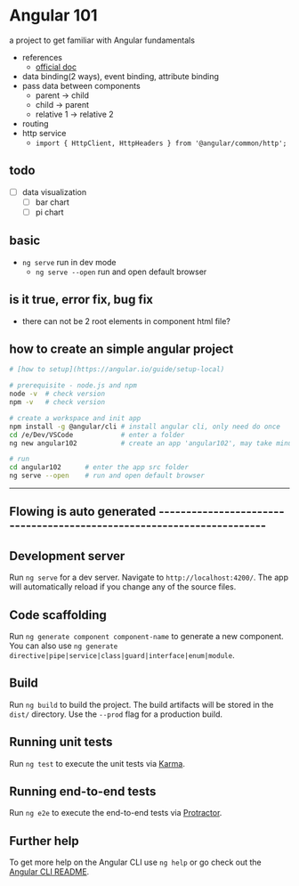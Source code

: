 # Angular 101

a project to get familiar with Angular fundamentals

- references
  - [official doc](https://angular.io/tutorial)
- data binding(2 ways), event binding, attribute binding
- pass data between components
  - parent     -> child
  - child      -> parent
  - relative 1 -> relative 2
- routing
- http service
  - `import { HttpClient, HttpHeaders } from '@angular/common/http';`

## todo

- [ ] data visualization  
  - [ ] bar chart  
  - [ ] pi chart

## basic

- `ng serve` run in dev mode
  - `ng serve --open` run and open default browser

## is it true, error fix, bug fix

- there can not be 2 root elements in component html file?

## how to create an simple angular project

```sh
# [how to setup](https://angular.io/guide/setup-local)

# prerequisite - node.js and npm
node -v  # check version
npm -v   # check version

# create a workspace and init app
npm install -g @angular/cli # install angular cli, only need do once
cd /e/Dev/VSCode            # enter a folder
ng new angular102           # create an app 'angular102', may take minutes, press enter to use defaults when prompt

# run
cd angular102      # enter the app src folder
ng serve --open    # run and open default browser

```

---

## Flowing is auto generated ----------------------------------------------------------------------

## Development server

Run `ng serve` for a dev server. Navigate to `http://localhost:4200/`. The app will automatically reload if you change any of the source files.

## Code scaffolding

Run `ng generate component component-name` to generate a new component. You can also use `ng generate directive|pipe|service|class|guard|interface|enum|module`.

## Build

Run `ng build` to build the project. The build artifacts will be stored in the `dist/` directory. Use the `--prod` flag for a production build.

## Running unit tests

Run `ng test` to execute the unit tests via [Karma](https://karma-runner.github.io).

## Running end-to-end tests

Run `ng e2e` to execute the end-to-end tests via [Protractor](http://www.protractortest.org/).

## Further help

To get more help on the Angular CLI use `ng help` or go check out the [Angular CLI README](https://github.com/angular/angular-cli/blob/master/README.md).
